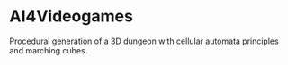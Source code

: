 # AI4Videogames

Procedural generation of a 3D dungeon with cellular automata principles and marching cubes.